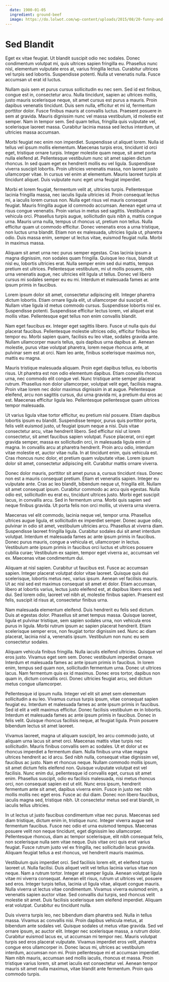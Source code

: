 ```yaml
---
  date: 1900-01-05
  ingredient: ground-beef
  image: https://do.lolwot.com/wp-content/uploads/2015/08/20-funny-and-creative-stock-images-found-online-4.jpg
---
```


# Sed Blandit
Eget ex vitae feugiat. Ut blandit suscipit odio nec sodales. Donec condimentum volutpat mi, quis ultrices sapien fringilla eu. Phasellus nunc nisl, elementum vulputate eros at, varius fringilla lectus. Curabitur ultrices vel turpis sed lobortis. Suspendisse potenti. Nulla ut venenatis nulla. Fusce accumsan ut erat id luctus.

Nullam quis sem et purus cursus sollicitudin eu nec sem. Sed id est finibus, congue est in, consectetur arcu. Nulla tincidunt, sapien ac ultrices mollis, justo mauris scelerisque neque, sit amet cursus est purus a mauris. Proin dapibus venenatis tincidunt. Duis sem nulla, efficitur et mi id, fermentum porttitor dolor. Fusce finibus mauris at convallis luctus. Praesent posuere in sem at gravida. Mauris dignissim nunc vel massa vestibulum, id molestie est semper. Nam in tempor sem. Sed quam tellus, fringilla quis vulputate vel, scelerisque laoreet massa. Curabitur lacinia massa sed lectus interdum, ut ultricies massa accumsan.

Morbi feugiat nec enim non imperdiet. Suspendisse ut aliquet lorem. Nulla id tellus vel ipsum mollis elementum. Maecenas turpis eros, tincidunt id orci eget, tristique ornare turpis. Integer molestie quam neque, sit amet porta nulla eleifend at. Pellentesque vestibulum nunc sit amet sapien dictum rhoncus. In sed quam eget ex hendrerit mollis eu vel ligula. Suspendisse viverra suscipit lobortis. Proin ultricies venenatis massa, non laoreet justo ullamcorper vitae. In cursus vel enim at elementum. Mauris laoreet turpis at tincidunt aliquet. Duis vulputate nunc eget urna feugiat imperdiet.

Morbi et lorem feugiat, fermentum velit at, ultricies turpis. Pellentesque lacinia fringilla massa, nec iaculis ligula ultricies id. Proin consequat lectus mi, a iaculis lorem cursus non. Nulla eget risus vel mauris consequat feugiat. Mauris fringilla augue id commodo accumsan. Aenean eget urna ut risus congue venenatis. Proin varius in metus sed sagittis. Vestibulum a vehicula orci. Phasellus turpis augue, sollicitudin quis nibh a, mattis congue urna. Mauris urna nulla, tempus ut rhoncus ut, pretium non tellus. Nulla efficitur quam ut commodo efficitur. Donec venenatis eros a urna tristique, non luctus urna blandit. Etiam non ex malesuada, ultricies ligula ut, pharetra odio. Duis massa enim, semper ut lectus vitae, euismod feugiat nulla. Morbi in maximus massa.

Aliquam sit amet urna nec purus semper egestas. Cras lacinia ipsum a magna dignissim, non sodales quam fringilla. Quisque leo risus, blandit ut nisl eu, lobortis ultricies erat. Nulla semper enim sed dui mattis, tempus pretium est ultrices. Pellentesque vestibulum, mi ut mollis posuere, nibh urna venenatis augue, nec ultricies elit ligula ut tellus. Donec vel libero cursus mi sodales semper eu eu mi. Interdum et malesuada fames ac ante ipsum primis in faucibus.

Lorem ipsum dolor sit amet, consectetur adipiscing elit. Integer pharetra dictum lobortis. Etiam ornare ligula elit, ut ullamcorper dui suscipit et. Nullam vitae ligula id metus commodo cursus. Suspendisse lobortis nisl ex. Suspendisse potenti. Suspendisse efficitur lectus lorem, vel aliquet erat mollis vitae. Pellentesque eget tellus non enim convallis blandit.

Nam eget faucibus ex. Integer eget sagittis libero. Fusce ut nulla quis dui placerat faucibus. Pellentesque molestie ultrices odio, efficitur finibus leo tempor eu. Morbi sapien quam, facilisis eu leo vitae, sodales gravida ante. Nullam ullamcorper mauris tellus, quis dapibus urna dapibus at. Aenean molestie, purus vitae volutpat pharetra, lorem neque rhoncus ante, at pulvinar sem est at orci. Nam leo ante, finibus scelerisque maximus non, mattis eu magna.

Mauris tristique malesuada aliquam. Proin eget dapibus tellus, eu lobortis risus. Ut pharetra est non odio elementum dapibus. Etiam convallis rhoncus urna, nec commodo elit congue vel. Nunc tristique ante semper placerat rutrum. Phasellus non dolor ullamcorper, volutpat velit eget, facilisis magna. Proin vitae lorem nec dolor maximus dignissim in at augue. Pellentesque eleifend, arcu non sagittis cursus, dui urna gravida mi, a pretium dui eros ac est. Maecenas efficitur ligula leo. Pellentesque pellentesque quam ultrices tempor malesuada.

Ut varius ligula vitae tortor efficitur, eu pretium nisl posuere. Etiam dapibus lobortis ipsum eu blandit. Suspendisse tempor, purus quis porttitor porta, felis velit euismod justo, ut feugiat ipsum neque a nisi. Duis vitae consectetur arcu, vitae hendrerit libero. Sed efficitur nisl ut lorem consectetur, sit amet faucibus sapien volutpat. Fusce placerat, orci eget gravida semper, massa ex sollicitudin orci, in malesuada ligula enim ut magna. In convallis arcu at pharetra hendrerit. Proin arcu odio, interdum vitae molestie et, auctor vitae nulla. In at tincidunt enim, quis vehicula est. Cras rhoncus nunc dolor, et pretium quam vulputate vitae. Lorem ipsum dolor sit amet, consectetur adipiscing elit. Curabitur mattis ornare viverra.

Donec dolor mauris, porttitor sit amet purus a, cursus tincidunt risus. Donec non est a mauris consequat pretium. Etiam et venenatis sapien. Integer eu vulputate ante. Cras ac leo blandit, bibendum neque ut, fringilla elit. Nullam sit amet consequat ipsum. Curabitur commodo ac arcu quis egestas. Nulla odio est, sollicitudin eu erat eu, tincidunt ultrices justo. Morbi eget suscipit lacus, in convallis arcu. Sed in fermentum urna. Morbi quis sapien sed neque finibus gravida. Ut porta felis non orci mollis, ut viverra urna viverra.

Maecenas vel elit commodo, lacinia neque vel, tempor urna. Phasellus ultrices augue ligula, et sollicitudin ex imperdiet semper. Donec augue odio, pulvinar in odio sit amet, vestibulum ultricies arcu. Phasellus at viverra diam. Suspendisse laoreet fringilla ligula. Curabitur sodales dui sit amet interdum volutpat. Interdum et malesuada fames ac ante ipsum primis in faucibus. Donec purus mauris, congue a vehicula et, ullamcorper in lectus. Vestibulum ante ipsum primis in faucibus orci luctus et ultrices posuere cubilia curae; Vestibulum ex sapien, tempor eget viverra ac, accumsan vel ex. Maecenas vitae condimentum dui.

Aliquam at nisl sapien. Curabitur ut faucibus est. Fusce ac accumsan sapien. Integer placerat volutpat dolor vitae laoreet. Quisque quis dui scelerisque, lobortis metus nec, varius ipsum. Aenean vel facilisis mauris. Ut ac nisl sed est maximus consequat sit amet et dolor. Etiam accumsan, libero at lobortis varius, lectus justo eleifend est, at dapibus libero eros sed dui. Sed lorem odio, laoreet vel nibh at, molestie finibus sapien. Praesent est felis, suscipit id risus at, consectetur finibus urna.

Nam malesuada elementum eleifend. Duis hendrerit eu felis sed dictum. Duis at egestas dolor. Phasellus sit amet tempus massa. Quisque laoreet, ligula et pulvinar tristique, sem sapien sodales urna, non vehicula eros purus in ligula. Morbi rutrum ipsum ac sapien placerat hendrerit. Etiam scelerisque semper eros, non feugiat tortor dignissim sed. Nunc ac diam placerat, lacinia nisl a, venenatis ipsum. Vestibulum non nunc eu sem consectetur sodales.

Aliquam vehicula finibus fringilla. Nulla iaculis eleifend ultricies. Quisque vel eros justo. Vivamus eget sem sem. Donec vestibulum imperdiet ornare. Interdum et malesuada fames ac ante ipsum primis in faucibus. In lorem enim, tempus sed quam non, sollicitudin fermentum urna. Donec ut ultrices lacus. Nam fermentum quis ex id maximus. Donec eros tortor, dapibus non quam in, dictum convallis orci. Donec ultricies feugiat arcu, sed dictum metus congue ullamcorper.

Pellentesque id ipsum nulla. Integer vel elit sit amet sem elementum sollicitudin a eu leo. Vivamus cursus turpis ipsum, vitae consequat sapien feugiat eu. Interdum et malesuada fames ac ante ipsum primis in faucibus. Sed id elit a velit maximus efficitur. Donec facilisis vestibulum ex in lobortis. Interdum et malesuada fames ac ante ipsum primis in faucibus. Donec in felis velit. Quisque rhoncus facilisis neque, at feugiat ligula. Proin posuere bibendum lectus sit amet laoreet.

Vivamus laoreet, magna ut aliquam suscipit, leo arcu commodo justo, ut aliquam urna lacus sit amet orci. Maecenas mattis vitae turpis nec sollicitudin. Mauris finibus convallis sem ac sodales. Ut et dolor ut ex rhoncus imperdiet a fermentum diam. Nulla finibus urna vitae magna ultrices hendrerit ac id arcu. Sed nibh nulla, consequat vitae dignissim vel, faucibus ac justo. Nam et rhoncus neque. Nullam commodo mollis ipsum, sit amet dictum felis eleifend non. Quisque vulputate volutpat est vel facilisis. Nunc enim dui, pellentesque id convallis eget, cursus sit amet enim. Phasellus suscipit, odio eu facilisis malesuada, nisi metus rhoncus orci, non consequat sapien est ut elit. Nunc eros ipsum, hendrerit fermentum ante sit amet, dapibus viverra enim. Fusce in justo nec nibh mollis mollis nec eget eros. Fusce ac dui diam. Donec non libero faucibus, iaculis magna sed, tristique nibh. Ut consectetur metus sed erat blandit, in iaculis tellus ultricies.

In ut lectus ut justo faucibus condimentum vitae nec purus. Maecenas sed diam tristique, dictum enim in, tristique nunc. Integer viverra augue sed fermentum faucibus. Fusce nec odio et urna euismod tempus. Maecenas posuere velit non neque tincidunt, eget dignissim leo ullamcorper. Pellentesque rhoncus, diam ac tempor scelerisque, elit nibh consequat felis, non scelerisque nulla sem vitae neque. Duis vitae orci quis erat varius feugiat. Fusce rutrum justo vel ex fringilla, nec sollicitudin lacus gravida. Aliquam feugiat tellus a est rhoncus, vel hendrerit mauris maximus.

Vestibulum quis imperdiet orci. Sed facilisis lorem elit, et eleifend turpis laoreet ut. Nulla facilisi. Duis aliquet velit vel tellus lacinia varius vitae non neque. Nam a rutrum tortor. Integer at semper ligula. Aenean volutpat ligula vitae mi viverra consequat. Aenean elit risus, rutrum ut ultrices vel, posuere sed eros. Integer turpis tellus, lacinia ut ligula vitae, aliquet congue mauris. Nulla viverra ut lectus vitae condimentum. Vivamus viverra euismod enim, a venenatis sapien auctor vitae. Sed convallis dui turpis, sed rhoncus velit molestie sit amet. Duis facilisis scelerisque sem eleifend imperdiet. Aliquam erat volutpat. Curabitur eu tincidunt nulla.

Duis viverra turpis leo, nec bibendum diam pharetra sed. Nulla in tellus massa. Vivamus ac convallis nisi. Proin dapibus vehicula metus, at bibendum ante sodales vel. Quisque sodales ut metus vitae gravida. Sed vel ornare ipsum, ac auctor elit. Integer nec scelerisque massa, a rutrum dolor. Curabitur euismod lacus ex, ut accumsan mi tempor nec. Mauris volutpat turpis sed eros placerat vulputate. Vivamus imperdiet eros velit, pharetra congue eros ullamcorper in. Donec lacus mi, ultrices ac vestibulum interdum, accumsan non mi. Proin pellentesque mi et accumsan imperdiet. Nam nibh mauris, accumsan sed mollis iaculis, rhoncus et massa. Proin tristique varius lorem, sit amet iaculis est consectetur vel. Aenean tempor mauris sit amet nulla maximus, vitae blandit ante fermentum. Proin quis commodo turpis. 